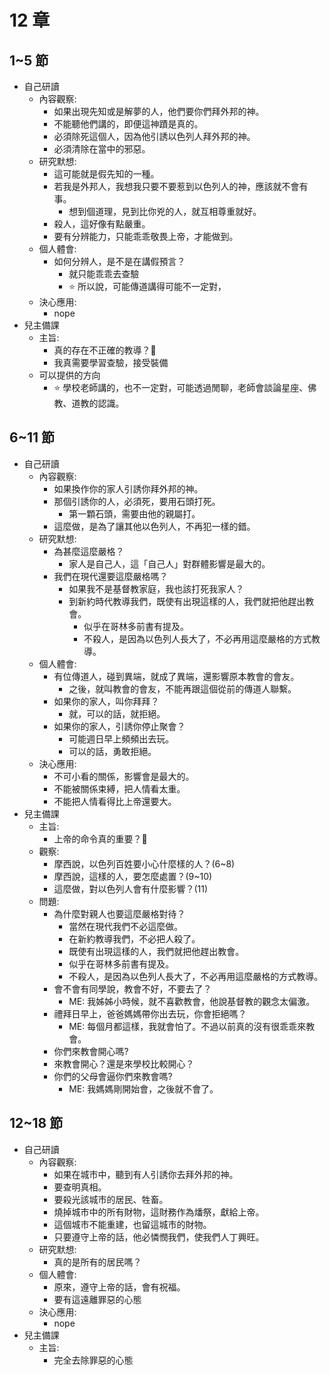 # 12 章

## 1~5 節

- 自己研讀
  - 內容觀察:
    - 如果出現先知或是解夢的人，他們要你們拜外邦的神。
    - 不能聽他們講的，即便這神蹟是真的。
    - 必須除死這個人，因為他引誘以色列人拜外邦的神。
    - 必須清除在當中的邪惡。
  - 研究默想:
    - 這可能就是假先知的一種。
    - 若我是外邦人，我想我只要不要惹到以色列人的神，應該就不會有事。
      - 想到個道理，見到比你兇的人，就互相尊重就好。
    - 殺人，這好像有點嚴重。
    - 要有分辨能力，只能乖乖敬畏上帝，才能做到。
  - 個人體會:
    - 如何分辨人，是不是在講假預言？
      - 就只能乖乖去查驗
      - ⭐ 所以說，可能傳道講得可能不一定對，
  - 決心應用:
    - nope
- 兒主備課
  - 主旨:
    - 真的存在不正確的教導？🤔
    - 我真需要學習查驗，接受裝備
  - 可以提供的方向
    - ⭐ 學校老師講的，也不一定對，可能透過閒聊，老師會談論星座、佛教、道教的認識。

## 6~11 節

- 自己研讀
  - 內容觀察:
    - 如果換作你的家人引誘你拜外邦的神。
    - 那個引誘你的人，必須死，要用石頭打死。
      - 第一顆石頭，需要由他的親屬打。
    - 這麼做，是為了讓其他以色列人，不再犯一樣的錯。
  - 研究默想:
    - 為甚麼這麼嚴格？
      - 家人是自己人，這「自己人」對群體影響是最大的。
    - 我們在現代還要這麼嚴格嗎？
      - 如果我不是基督教家庭，我也該打死我家人？
      - 到新約時代教導我們，既使有出現這樣的人，我們就把他趕出教會。
        - 似乎在哥林多前書有提及。
        - 不殺人，是因為以色列人長大了，不必再用這麼嚴格的方式教導。
  - 個人體會:
    - 有位傳道人，碰到異端，就成了異端，還影響原本教會的會友。
      - 之後，就叫教會的會友，不能再跟這個從前的傳道人聯繫。
    - 如果你的家人，叫你拜拜？
      - 就，可以的話，就拒絕。
    - 如果你的家人，引誘你停止聚會？
      - 可能週日早上頻頻出去玩。
      - 可以的話，勇敢拒絕。
  - 決心應用:
    - 不可小看的關係，影響會是最大的。
    - 不能被關係束縛，把人情看太重。
    - 不能把人情看得比上帝還要大。
- 兒主備課
  - 主旨:
    - 上帝的命令真的重要？🤔
  - 觀察:
    - 摩西說，以色列百姓要小心什麼樣的人？(6~8)
    - 摩西說，這樣的人，要怎麼處置？(9~10)
    - 這麼做，對以色列人會有什麼影響？(11)
  - 問題:
    - 為什麼對親人也要這麼嚴格對待？
      - 當然在現代我們不必這麼做。
      - 在新約教導我們，不必把人殺了。
      - 既使有出現這樣的人，我們就把他趕出教會。
      - 似乎在哥林多前書有提及。
      - 不殺人，是因為以色列人長大了，不必再用這麼嚴格的方式教導。
    - 會不會有同學說，教會不好，不要去了？
      - ME: 我姊姊小時候，就不喜歡教會，他說基督教的觀念太偏激。
    - 禮拜日早上，爸爸媽媽帶你出去玩，你會拒絕嗎？
      - ME: 每個月都這樣，我就會怕了。不過以前真的沒有很乖乖來教會。
    - 你們來教會開心嗎?
    - 來教會開心？還是來學校比較開心？
    - 你們的父母會逼你們來教會嗎?
      - ME: 我媽媽剛開始會，之後就不會了。

## 12~18 節

- 自己研讀
  - 內容觀察:
    - 如果在城市中，聽到有人引誘你去拜外邦的神。
    - 要查明真相。
    - 要殺光該城市的居民、牲畜。
    - 燒掉城市中的所有財物，這財務作為燔祭，獻給上帝。
    - 這個城市不能重建，也留這城市的財物。
    - 只要遵守上帝的話，他必憐憫我們，使我們人丁興旺。
  - 研究默想:
    - 真的是所有的居民嗎？
  - 個人體會:
    - 原來，遵守上帝的話，會有祝福。
    - 要有這遠離罪惡的心態
  - 決心應用:
    - nope
- 兒主備課
  - 主旨:
    - 完全去除罪惡的心態
